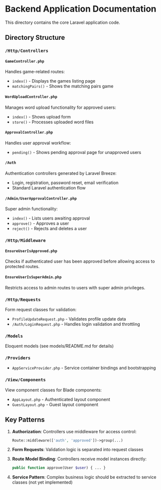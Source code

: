# Backend Application Documentation

This directory contains the core Laravel application code.

## Directory Structure

### `/Http/Controllers`

#### `GameController.php`
Handles game-related routes:
- `index()` - Displays the games listing page
- `matchingPairs()` - Shows the matching pairs game

#### `WordUploadController.php`
Manages word upload functionality for approved users:
- `index()` - Shows upload form
- `store()` - Processes uploaded word files

#### `ApprovalController.php`
Handles user approval workflow:
- `pending()` - Shows pending approval page for unapproved users

#### `/Auth`
Authentication controllers generated by Laravel Breeze:
- Login, registration, password reset, email verification
- Standard Laravel authentication flow

#### `/Admin/UserApprovalController.php`
Super admin functionality:
- `index()` - Lists users awaiting approval
- `approve()` - Approves a user
- `reject()` - Rejects and deletes a user

### `/Http/Middleware`

#### `EnsureUserIsApproved.php`
Checks if authenticated user has been approved before allowing access to protected routes.

#### `EnsureUserIsSuperAdmin.php`
Restricts access to admin routes to users with super admin privileges.

### `/Http/Requests`
Form request classes for validation:
- `ProfileUpdateRequest.php` - Validates profile update data
- `/Auth/LoginRequest.php` - Handles login validation and throttling

### `/Models`
Eloquent models (see models/README.md for details)

### `/Providers`
- `AppServiceProvider.php` - Service container bindings and bootstrapping

### `/View/Components`
View component classes for Blade components:
- `AppLayout.php` - Authenticated layout component
- `GuestLayout.php` - Guest layout component

## Key Patterns

1. **Authorization**: Controllers use middleware for access control:
   ```php
   Route::middleware(['auth', 'approved'])->group(...)
   ```

2. **Form Requests**: Validation logic is separated into request classes

3. **Route Model Binding**: Controllers receive model instances directly:
   ```php
   public function approve(User $user) { ... }
   ```

4. **Service Pattern**: Complex business logic should be extracted to service classes (not yet implemented)